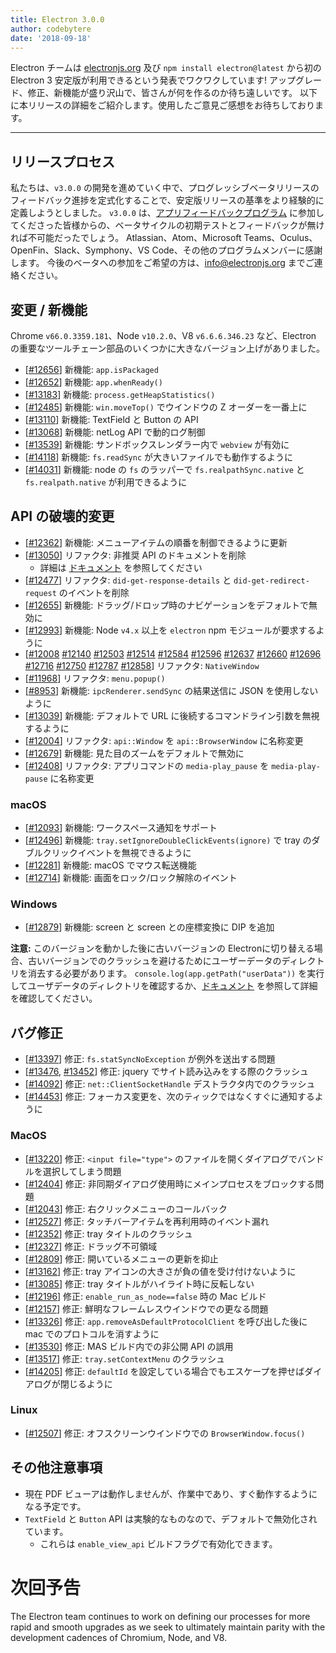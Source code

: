 ```yaml
---
title: Electron 3.0.0
author: codebytere
date: '2018-09-18'
---
```


Electron チームは [electronjs.org](https://electronjs.org/) 及び `npm install electron@latest` から初の Electron 3 安定版が利用できるという発表でワクワクしています! アップグレード、修正、新機能が盛り沢山で、皆さんが何を作るのか待ち遠しいです。 以下に本リリースの詳細をご紹介します。使用したご意見ご感想をお待ちしております。

---

## リリースプロセス

私たちは、`v3.0.0` の開発を進めていく中で、プログレッシブベータリリースのフィードバック進捗を定式化することで、安定版リリースの基準をより経験的に定義しようとしました。 `v3.0.0` は、[アプリフィードバックプログラム](https://github.com/electron/electron/blob/3-0-x/docs/tutorial/app-feedback-program.md) に参加してくださった皆様からの、ベータサイクルの初期テストとフィードバックが無ければ不可能だったでしょう。 Atlassian、Atom、Microsoft Teams、Oculus、OpenFin、Slack、Symphony、VS Code、その他のプログラムメンバーに感謝します。 今後のベータへの参加をご希望の方は、[info@electronjs.org](mailto:info@electronjs.org) までご連絡ください。

## 変更 / 新機能

Chrome `v66.0.3359.181`、Node `v10.2.0`、V8 `v6.6.6.346.23` など、Electron の重要なツールチェーン部品のいくつかに大きなバージョン上げがありました。

* [[#12656](https://github.com/electron/electron/pull/12656)] 新機能: `app.isPackaged`
* [[#12652](https://github.com/electron/electron/pull/12652)] 新機能: `app.whenReady()`
* [[#13183](https://github.com/electron/electron/pull/13183)] 新機能: `process.getHeapStatistics()`
* [[#12485](https://github.com/electron/electron/pull/12485)] 新機能: `win.moveTop()` でウインドウの Z オーダーを一番上に
* [[#13110](https://github.com/electron/electron/pull/13110)] 新機能: TextField と Button の API
* [[#13068](https://github.com/electron/electron/pull/13068)] 新機能: netLog API で動的ログ制御
* [[#13539](https://github.com/electron/electron/pull/13539)] 新機能: サンドボックスレンダラー内で `webview` が有効に
* [[#14118](https://github.com/electron/electron/pull/14118)] 新機能: `fs.readSync` が大きいファイルでも動作するように
* [[#14031](https://github.com/electron/electron/pull/14031)] 新機能: node の `fs` のラッパーで `fs.realpathSync.native` と `fs.realpath.native` が利用できるように

## API の破壊的変更

* [[#12362](https://github.com/electron/electron/pull/12362)] 新機能: メニューアイテムの順番を制御できるように更新
* [[#13050](https://github.com/electron/electron/pull/13050)] リファクタ: 非推奨 API のドキュメントを削除
  * 詳細は [ドキュメント](https://github.com/electron/electron/blob/master/docs/api/breaking-changes.md#breaking-api-changes-30) を参照してください
* [[#12477](https://github.com/electron/electron/pull/12477)] リファクタ: `did-get-response-details` と `did-get-redirect-request` のイベントを削除
* [[#12655](https://github.com/electron/electron/pull/12655)] 新機能: ドラッグ/ドロップ時のナビゲーションをデフォルトで無効に
* [[#12993](https://github.com/electron/electron/pull/12993)] 新機能: Node `v4.x` 以上を `electron` npm モジュールが要求するように
* [[#12008](https://github.com/electron/electron/pull/12008) [#12140](https://github.com/electron/electron/pull/12140) [#12503](https://github.com/electron/electron/pull/12503) [#12514](https://github.com/electron/electron/pull/12514) [#12584](https://github.com/electron/electron/pull/12584) [#12596](https://github.com/electron/electron/pull/12596) [#12637](https://github.com/electron/electron/pull/12637) [#12660](https://github.com/electron/electron/pull/12660) [#12696](https://github.com/electron/electron/pull/12696) [#12716](https://github.com/electron/electron/pull/12716) [#12750](https://github.com/electron/electron/pull/12750) [#12787](https://github.com/electron/electron/pull/12787) [#12858](https://github.com/electron/electron/pull/12858)] リファクタ: `NativeWindow`
* [[#11968](https://github.com/electron/electron/pull/11968)] リファクタ: `menu.popup()`
* [[#8953](https://github.com/electron/electron/pull/8953)] 新機能: `ipcRenderer.sendSync` の結果送信に JSON を使用しないように
* [[#13039](https://github.com/electron/electron/pull/13039)] 新機能: デフォルトで URL に後続するコマンドライン引数を無視するように
* [[#12004](https://github.com/electron/electron/pull/12004)] リファクタ: `api::Window` を `api::BrowserWindow` に名称変更
* [[#12679](https://github.com/electron/electron/pull/12679)] 新機能: 見た目のズームをデフォルトで無効に
* [[#12408](https://github.com/electron/electron/pull/12408)] リファクタ: アプリコマンドの `media-play_pause` を `media-play-pause` に名称変更

### macOS

* [[#12093](https://github.com/electron/electron/pull/12093)] 新機能: ワークスペース通知をサポート
* [[#12496](https://github.com/electron/electron/pull/12496)] 新機能: `tray.setIgnoreDoubleClickEvents(ignore)` で tray のダブルクリックイベントを無視できるように
* [[#12281](https://github.com/electron/electron/pull/12281)] 新機能: macOS でマウス転送機能
* [[#12714](https://github.com/electron/electron/pull/12714)] 新機能: 画面をロック/ロック解除のイベント

### Windows

* [[#12879](https://github.com/electron/electron/pull/12879)] 新機能: screen と screen との座標変換に DIP を追加

**注意:** このバージョンを動かした後に古いバージョンの Electronに切り替える場合、古いバージョンでのクラッシュを避けるためにユーザーデータのディレクトリを消去する必要があります。 `console.log(app.getPath("userData"))` を実行してユーザデータのディレクトリを確認するか、[ドキュメント](https://electronjs.org/docs/api/app#appgetpathname) を参照して詳細を確認してください。

## バグ修正

* [[#13397](https://github.com/electron/electron/pull/13397)] 修正: `fs.statSyncNoException` が例外を送出する問題
* [[#13476](https://github.com/electron/electron/pull/13476), [#13452](https://github.com/electron/electron/pull/13452)] 修正: jquery でサイト読み込みをする際のクラッシュ
* [[#14092](https://github.com/electron/electron/pull/14092)] 修正: `net::ClientSocketHandle` デストラクタ内でのクラッシュ
* [[#14453](https://github.com/electron/electron/pull/14453)] 修正: フォーカス変更を、次のティックではなくすぐに通知するように

### MacOS

* [[#13220](https://github.com/electron/electron/pull/13220)] 修正: `<input file="type">` のファイルを開くダイアログでバンドルを選択してしまう問題
* [[#12404](https://github.com/electron/electron/pull/12404)] 修正: 非同期ダイアログ使用時にメインプロセスをブロックする問題
* [[#12043](https://github.com/electron/electron/pull/12043)] 修正: 右クリックメニューのコールバック
* [[#12527](https://github.com/electron/electron/pull/12527)] 修正: タッチバーアイテムを再利用時のイベント漏れ
* [[#12352](https://github.com/electron/electron/pull/12352)] 修正: tray タイトルのクラッシュ
* [[#12327](https://github.com/electron/electron/pull/12327)] 修正: ドラッグ不可領域
* [[#12809](https://github.com/electron/electron/pull/12809)] 修正: 開いているメニューの更新を抑止
* [[#13162](https://github.com/electron/electron/pull/13162)] 修正: tray アイコンの大きさが負の値を受け付けないように
* [[#13085](https://github.com/electron/electron/pull/13085)] 修正: tray タイトルがハイライト時に反転しない
* [[#12196](https://github.com/electron/electron/pull/12196)] 修正: `enable_run_as_node==false` 時の Mac ビルド
* [[#12157](https://github.com/electron/electron/pull/12157)] 修正: 鮮明なフレームレスウインドウでの更なる問題
* [[#13326](https://github.com/electron/electron/pull/13326)] 修正: `app.removeAsDefaultProtocolClient` を呼び出した後に mac でのプロトコルを消すように
* [[#13530](https://github.com/electron/electron/pull/13530)] 修正: MAS ビルド内での非公開 API の誤用
* [[#13517](https://github.com/electron/electron/pull/13517)] 修正: `tray.setContextMenu` のクラッシュ
* [[#14205](https://github.com/electron/electron/pull/14205)] 修正: `defaultId` を設定している場合でもエスケープを押せばダイアログが閉じるように

### Linux

* [[#12507](https://github.com/electron/electron/pull/12507)] 修正: オフスクリーンウインドウでの `BrowserWindow.focus()`

## その他注意事項

* 現在 PDF ビューアは動作しませんが、作業中であり、すぐ動作するようになる予定です。
* `TextField` と `Button` API は実験的なものなので、デフォルトで無効化されています。
  * これらは `enable_view_api` ビルドフラグで有効化できます。

# 次回予告

The Electron team continues to work on defining our processes for more rapid and smooth upgrades as we seek to ultimately maintain parity with the development cadences of Chromium, Node, and V8.
